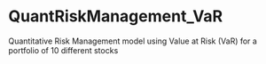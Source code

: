 # QuantRiskManagement_VaR
Quantitative Risk Management model using Value at Risk (VaR) for a portfolio of 10 different stocks
